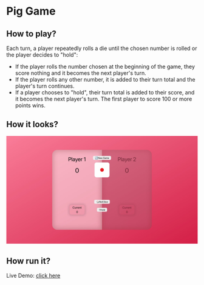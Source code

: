 # Pig Game
## How to play?
Each turn, a player repeatedly rolls a die until the chosen number is rolled or the player decides to "hold":
- If the player rolls the number chosen at the beginning of the game, they score nothing and it becomes the next player's turn.
- If the player rolls any other number, it is added to their turn total and the player's turn continues.
- If a player chooses to "hold", their turn total is added to their score, and it becomes the next player's turn.
The first player to score 100 or more points wins.
## How it looks?
![Site ScreenShot](screenshots/site.jpeg)
## How run it?
Live Demo: [click here](https://pig-game-jet-one.vercel.app/)